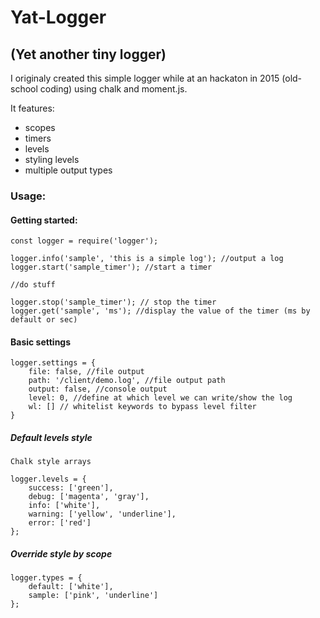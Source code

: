 # Yat-Logger
## (Yet another tiny logger)

I originaly created this simple logger while at an hackaton in 2015 (old-school coding) using chalk and moment.js.

It features:
* scopes
* timers
* levels
* styling levels
* multiple output types

### Usage:

#### Getting started:
```
const logger = require('logger');

logger.info('sample', 'this is a simple log'); //output a log
logger.start('sample_timer'); //start a timer

//do stuff 

logger.stop('sample_timer'); // stop the timer
logger.get('sample', 'ms'); //display the value of the timer (ms by default or sec)
```

#### Basic settings
```
logger.settings = {
	file: false, //file output
	path: '/client/demo.log', //file output path
	output: false, //console output
	level: 0, //define at which level we can write/show the log
	wl: [] // whitelist keywords to bypass level filter
}
```

##### Default levels style
`Chalk style arrays`
```
logger.levels = {
	success: ['green'],
	debug: ['magenta', 'gray'],
	info: ['white'],
	warning: ['yellow', 'underline'],
	error: ['red']
};
```

##### Override style by scope
```
logger.types = {
	default: ['white'],
	sample: ['pink', 'underline']
};
```
